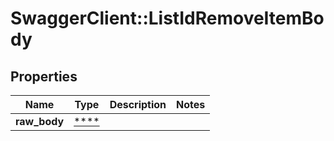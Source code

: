 # SwaggerClient::ListIdRemoveItemBody

## Properties
Name | Type | Description | Notes
------------ | ------------- | ------------- | -------------
**raw_body** | [****](.md) |  | 

